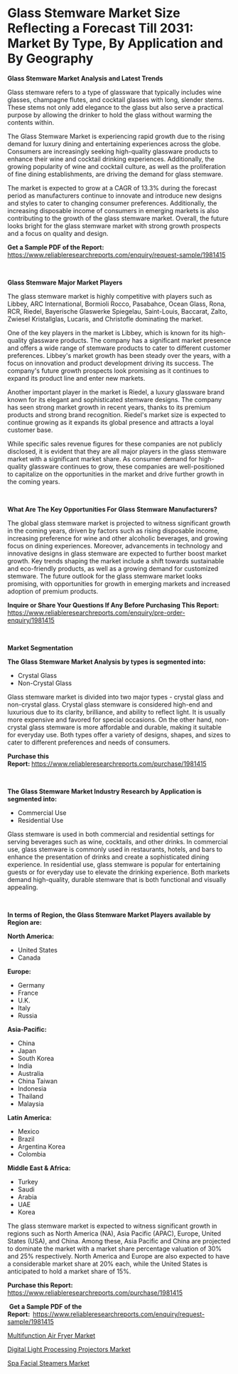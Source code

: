 <p><h1>Glass Stemware Market Size Reflecting a Forecast Till 2031: Market By Type, By Application and By Geography</h1></p><p><strong>Glass Stemware Market Analysis and Latest Trends</strong></p>
<p><p>Glass stemware refers to a type of glassware that typically includes wine glasses, champagne flutes, and cocktail glasses with long, slender stems. These stems not only add elegance to the glass but also serve a practical purpose by allowing the drinker to hold the glass without warming the contents within.</p><p>The Glass Stemware Market is experiencing rapid growth due to the rising demand for luxury dining and entertaining experiences across the globe. Consumers are increasingly seeking high-quality glassware products to enhance their wine and cocktail drinking experiences. Additionally, the growing popularity of wine and cocktail culture, as well as the proliferation of fine dining establishments, are driving the demand for glass stemware.</p><p>The market is expected to grow at a CAGR of 13.3% during the forecast period as manufacturers continue to innovate and introduce new designs and styles to cater to changing consumer preferences. Additionally, the increasing disposable income of consumers in emerging markets is also contributing to the growth of the glass stemware market. Overall, the future looks bright for the glass stemware market with strong growth prospects and a focus on quality and design.</p></p>
<p><strong>Get a Sample PDF of the Report:&nbsp;</strong> <a href="https://www.reliableresearchreports.com/enquiry/request-sample/1981415">https://www.reliableresearchreports.com/enquiry/request-sample/1981415</a></p>
<p>&nbsp;</p>
<p><strong>Glass Stemware Major Market Players</strong></p>
<p><p>The glass stemware market is highly competitive with players such as Libbey, ARC International, Bormioli Rocco, Pasabahce, Ocean Glass, Rona, RCR, Riedel, Bayerische Glaswerke Spiegelau, Saint-Louis, Baccarat, Zalto, Zwiesel Kristallglas, Lucaris, and Christofle dominating the market. </p><p>One of the key players in the market is Libbey, which is known for its high-quality glassware products. The company has a significant market presence and offers a wide range of stemware products to cater to different customer preferences. Libbey's market growth has been steady over the years, with a focus on innovation and product development driving its success. The company's future growth prospects look promising as it continues to expand its product line and enter new markets.</p><p>Another important player in the market is Riedel, a luxury glassware brand known for its elegant and sophisticated stemware designs. The company has seen strong market growth in recent years, thanks to its premium products and strong brand recognition. Riedel's market size is expected to continue growing as it expands its global presence and attracts a loyal customer base.</p><p>While specific sales revenue figures for these companies are not publicly disclosed, it is evident that they are all major players in the glass stemware market with a significant market share. As consumer demand for high-quality glassware continues to grow, these companies are well-positioned to capitalize on the opportunities in the market and drive further growth in the coming years.</p></p>
<p>&nbsp;</p>
<p><strong>What Are The Key Opportunities For Glass Stemware Manufacturers?</strong></p>
<p><p>The global glass stemware market is projected to witness significant growth in the coming years, driven by factors such as rising disposable income, increasing preference for wine and other alcoholic beverages, and growing focus on dining experiences. Moreover, advancements in technology and innovative designs in glass stemware are expected to further boost market growth. Key trends shaping the market include a shift towards sustainable and eco-friendly products, as well as a growing demand for customized stemware. The future outlook for the glass stemware market looks promising, with opportunities for growth in emerging markets and increased adoption of premium products.</p></p>
<p><strong>Inquire or Share Your Questions If Any Before Purchasing This Report:</strong> <a href="https://www.reliableresearchreports.com/enquiry/pre-order-enquiry/1981415">https://www.reliableresearchreports.com/enquiry/pre-order-enquiry/1981415</a></p>
<p>&nbsp;</p>
<p><strong>Market Segmentation</strong></p>
<p><strong>The Glass Stemware Market Analysis by types is segmented into:</strong></p>
<p><ul><li>Crystal Glass</li><li>Non-Crystal Glass</li></ul></p>
<p><p>Glass stemware market is divided into two major types - crystal glass and non-crystal glass. Crystal glass stemware is considered high-end and luxurious due to its clarity, brilliance, and ability to reflect light. It is usually more expensive and favored for special occasions. On the other hand, non-crystal glass stemware is more affordable and durable, making it suitable for everyday use. Both types offer a variety of designs, shapes, and sizes to cater to different preferences and needs of consumers.</p></p>
<p><strong>Purchase this Report:&nbsp;</strong><a href="https://www.reliableresearchreports.com/purchase/1981415">https://www.reliableresearchreports.com/purchase/1981415</a></p>
<p>&nbsp;</p>
<p><strong>The Glass Stemware Market Industry Research by Application is segmented into:</strong></p>
<p><ul><li>Commercial Use</li><li>Residential Use</li></ul></p>
<p><p>Glass stemware is used in both commercial and residential settings for serving beverages such as wine, cocktails, and other drinks. In commercial use, glass stemware is commonly used in restaurants, hotels, and bars to enhance the presentation of drinks and create a sophisticated dining experience. In residential use, glass stemware is popular for entertaining guests or for everyday use to elevate the drinking experience. Both markets demand high-quality, durable stemware that is both functional and visually appealing.</p></p>
<p>&nbsp;</p>
<p><strong>In terms of Region, the Glass Stemware Market Players available by Region are:</strong></p>
<p>
    <p> <strong> North America: </strong>
        <ul>
            <li>United States</li>
            <li>Canada</li>
        </ul>
        </p> 
    <p> <strong> Europe: </strong>
        <ul>
            <li>Germany</li>
            <li>France</li>
            <li>U.K.</li>
            <li>Italy</li>
            <li>Russia</li>
        </ul>
        </p> 
    <p> <strong> Asia-Pacific: </strong>
        <ul>
            <li>China</li>
            <li>Japan</li>
            <li>South Korea</li>
            <li>India</li>
            <li>Australia</li>
            <li>China Taiwan</li>
            <li>Indonesia</li>
            <li>Thailand</li>
            <li>Malaysia</li>
        </ul>
        </p> 
    <p> <strong> Latin America: </strong>
        <ul>
            <li>Mexico</li>
            <li>Brazil</li>
            <li>Argentina Korea</li>
            <li>Colombia</li>
        </ul>
        </p> 
    <p> <strong> Middle East & Africa: </strong>
        <ul>
            <li>Turkey</li>
            <li>Saudi</li>
            <li>Arabia</li>
            <li>UAE</li>
            <li>Korea</li>
        </ul>
    </p>
    </p>
<p><p>The glass stemware market is expected to witness significant growth in regions such as North America (NA), Asia Pacific (APAC), Europe, United States (USA), and China. Among these, Asia Pacific and China are projected to dominate the market with a market share percentage valuation of 30% and 25% respectively. North America and Europe are also expected to have a considerable market share at 20% each, while the United States is anticipated to hold a market share of 15%.</p></p>
<p><strong>Purchase this Report: </strong><a href="https://www.reliableresearchreports.com/purchase/1981415">https://www.reliableresearchreports.com/purchase/1981415</a></p>
<p>&nbsp;<strong>Get a Sample PDF of the Report:&nbsp;&nbsp;</strong><a href="https://www.reliableresearchreports.com/enquiry/request-sample/1981415">https://www.reliableresearchreports.com/enquiry/request-sample/1981415</a></p>
<p><strong></strong></p>
<p><p><a href="https://github.com/bobicer/Market-Research-Report-List-2/blob/main/multifunction-air-fryer-market.md">Multifunction Air Fryer Market</a></p><p><a href="https://github.com/timeliteaut/Market-Research-Report-List-1/blob/main/digital-light-processing-projectors-market.md">Digital Light Processing Projectors Market</a></p><p><a href="https://github.com/seekum/Market-Research-Report-List-1/blob/main/spa-facial-steamers-market.md">Spa Facial Steamers Market</a></p></p>